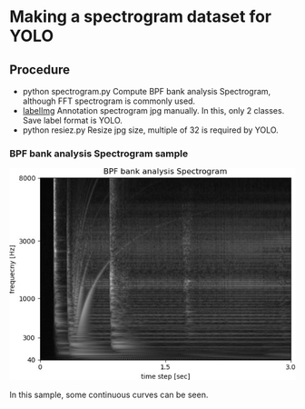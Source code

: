 #  Making a spectrogram dataset for YOLO  


## Procedure  

- python spectrogram.py  Compute BPF bank analysis Spectrogram, although FFT spectrogram is commonly used.  
- [labelImg](https://https://github.com/tzutalin/labelImg/) Annotation spectrogram jpg manually.  In this, only 2 classes. Save label format is YOLO.  
- python resiez.py  Resize jpg size, multiple of 32 is required by YOLO.  


### BPF bank analysis Spectrogram sample  

![figure1](movie_soundtrack_2.jpg)  

In this sample, some continuous curves can be seen.   

